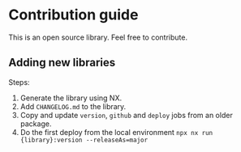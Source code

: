 # Contribution guide

This is an open source library. Feel free to contribute.

## Adding new libraries

Steps:

1. Generate the library using NX.
1. Add `CHANGELOG.md` to the library.
1. Copy and update `version`, `github` and `deploy` jobs from an older package.
1. Do the first deploy from the local environment `npx nx run {library}:version --releaseAs=major`
